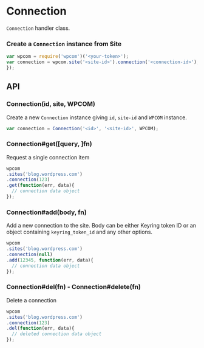 
# Connection

`Connection` handler class.

### Create a `Connection` instance from Site

```js
var wpcom = require('wpcom')('<your-token>');
var connection = wpcom.site('<site-id>').connection('<connection-id>');
});
```

## API

### Connection(id, site, WPCOM)

Create a new `Connection` instance giving `id`, `site-id` and `WPCOM` instance.

```js
var connection = Connection('<id>', '<site-id>', WPCOM);
```

### Connection#get([query, ]fn)

Request a single connection item

```js
wpcom
.sites('blog.wordpress.com')
.connection(123)
.get(function(err, data){
  // connection data object
});
```

### Connection#add(body, fn)

Add a new connection to the site. Body can be either Keyring token ID or an object containing `keyring_token_id` and any other options.

```js
wpcom
.sites('blog.wordpress.com')
.connection(null)
.add(12345, function(err, data){
  // connection data object
});
```

### Connection#del(fn) - Connection#delete(fn)

Delete a connection

```js
wpcom
.sites('blog.wordpress.com')
.connection(123)
.del(function(err, data){
  // deleted connection data object
});
```